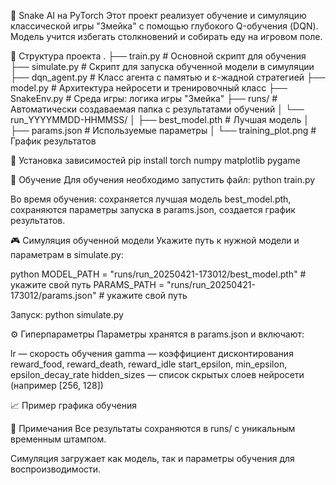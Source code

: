 🐍 Snake AI на PyTorch
Этот проект реализует обучение и симуляцию классической игры "Змейка" с помощью глубокого Q-обучения (DQN). Модель учится избегать столкновений и собирать еду на игровом поле.

📁 Структура проекта
.
├── train.py           # Основной скрипт для обучения
├── simulate.py        # Скрипт для запуска обученной модели в симуляции
├── dqn_agent.py       # Класс агента с памятью и ε-жадной стратегией
├── model.py           # Архитектура нейросети и тренировочный класс
├── SnakeEnv.py        # Среда игры: логика игры "Змейка"
├── runs/              # Автоматически создаваемая папка с результатами обучений
│   └── run_YYYYMMDD-HHMMSS/
│       ├── best_model.pth      # Лучшая модель
│       ├── params.json         # Используемые параметры
│       └── training_plot.png   # График результатов

🚀 Установка зависимостей
pip install torch numpy matplotlib pygame

🧠 Обучение
Для обучения необходимо запустить файл:
python train.py

Во время обучения:
сохраняется лучшая модель best_model.pth,
сохраняются параметры запуска в params.json,
создается график результатов.

🎮 Симуляция обученной модели
Укажите путь к нужной модели и параметрам в simulate.py:

python
MODEL_PATH = "runs/run_20250421-173012/best_model.pth"  # укажите свой путь
PARAMS_PATH = "runs/run_20250421-173012/params.json"    # укажите свой путь

Запуск:
python simulate.py

⚙️ Гиперпараметры
Параметры хранятся в params.json и включают:

lr — скорость обучения
gamma — коэффициент дисконтирования
reward_food, reward_death, reward_idle
start_epsilon, min_epsilon, epsilon_decay_rate
hidden_sizes — список скрытых слоев нейросети (например [256, 128])

📈 Пример графика обучения

📝 Примечания
Все результаты сохраняются в runs/ с уникальным временным штампом.

Симуляция загружает как модель, так и параметры обучения для воспроизводимости.
